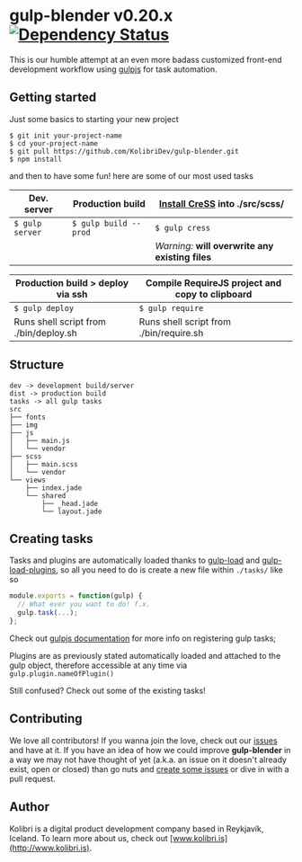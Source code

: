 # gulp-blender v0.20.x [![Dependency Status](https://gemnasium.com/kolibridev/gulp-blender.png)](https://gemnasium.com/kolibridev/gulp-blender)

This is our humble attempt at an even more badass customized front-end development workflow using [gulpjs](http://gulpjs.com) for task automation.

## Getting started

Just some basics to starting your new project

```shell
$ git init your-project-name
$ cd your-project-name
$ git pull https://github.com/KolibriDev/gulp-blender.git
$ npm install
```

and then to have some fun! here are some of our most used tasks

| Dev. server     | Production build | [Install CreSS](https://github.com/kolibridev/Cress) into ./src/scss/ |
| --------------- | ---------------- | ------------------- |
| `$ gulp server` | `$ gulp build --prod` | `$ gulp cress` |
| | | *Warning:* **will overwrite any existing files** | |

| Production build > deploy via ssh  | Compile RequireJS project and copy to clipboard |
| --------------- | ---------------- |
| `$ gulp deploy` | `$ gulp require` |
| Runs shell script from ./bin/deploy.sh | Runs shell script from ./bin/require.sh |

## Structure

```
dev -> development build/server
dist -> production build
tasks -> all gulp tasks
src
├── fonts
├── img
├── js
│   ├── main.js
│   └── vendor
├── scss
│   ├── main.scss
│   └── vendor
└── views
    ├── index.jade
    └── shared
        ├── _head.jade
        └── layout.jade
```

## Creating tasks

Tasks and plugins are automatically loaded thanks to [gulp-load](https://github.com/popomore/gulp-load) and [gulp-load-plugins](https://github.com/jackfranklin/gulp-load-plugins), so all you need to do is create a new file within `./tasks/` like so

```javascript
module.exports = function(gulp) {
  // What ever you want to do! f.x.
  gulp.task(...);
};
```

Check out [gulpjs documentation](https://github.com/gulpjs/gulp/blob/master/docs/API.md#gulptaskname-deps-fn) for more info on registering gulp tasks;

Plugins are as previously stated automatically loaded and attached to the gulp object, therefore accessible at any time via `gulp.plugin.nameOfPlugin()`

Still confused? Check out some of the existing tasks!

## Contributing

We love all contributors! If you wanna join the love, check out our [issues](https://github.com/kolibridev/gulp-blender/issues) and have at it. If you have an idea of how we could improve **gulp-blender** in a way we may not have thought of yet (a.k.a. an issue on it doesn't already exist, open or closed) than go nuts and [create some issues](https://github.com/kolibridev/gulp-blender/issues/new) or dive in with a pull request.


## Author

Kolibri is a digital product development company based in Reykjavík, Iceland. To learn more about us, check out [www.kolibri.is](http://www.kolibri.is).
